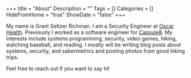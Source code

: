 +++
title = "About"
Description = ""
Tags = []
Categories = []
HideFromHome = "true"
ShowDate = "false"
+++

My name is Grant Seltzer Richman. I am a Security Engineer at [Oscar Health](https://www.hioscar.com/). Previously I worked as a software engineer for [Capsule8](https://capsule8.com/). My interests include systems programming, security, video games, hiking, watching baseball, and reading. I mostly will be writing blog posts about systems, security, and sabermetrics and posting photos from good hiking trips.

Feel free to reach out if you want to say hi!